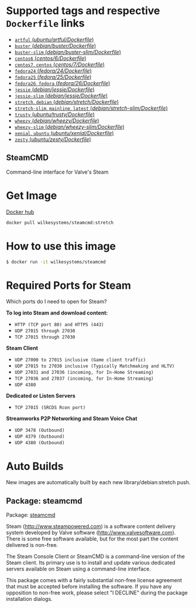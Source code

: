 # Supported tags and respective `Dockerfile` links

-	[`artful` (*ubuntu/artful/Dockerfile*)](https://github.com/wilkesystems/docker-steamcmd/blob/master/ubuntu/artful/Dockerfile)
-	[`buster` (*debian/buster/Dockerfile*)](https://github.com/wilkesystems/docker-steamcmd/blob/master/debian/buster/Dockerfile)
-	[`buster-slim` (*debian/buster-slim/Dockerfile*)](https://github.com/wilkesystems/docker-steamcmd/blob/master/debian/buster-slim/Dockerfile)
-	[`centos6` (*centos/6/Dockerfile*)](https://github.com/wilkesystems/docker-steamcmd/blob/master/centos/6/Dockerfile)
-	[`centos7`, `centos` (*centos/7/Dockerfile*)](https://github.com/wilkesystems/docker-steamcmd/blob/master/centos/7/Dockerfile)
-	[`fedora24` (*fedora/24/Dockerfile*)](https://github.com/wilkesystems/docker-steamcmd/blob/master/fedora/24/Dockerfile)
-	[`fedora25` (*fedora/25/Dockerfile*)](https://github.com/wilkesystems/docker-steamcmd/blob/master/fedora/25/Dockerfile)
-	[`fedora26`, `fedora` (*fedora/26/Dockerfile*)](https://github.com/wilkesystems/docker-steamcmd/blob/master/fedora/26/Dockerfile)
-	[`jessie` (*debian/jessie/Dockerfile*)](https://github.com/wilkesystems/docker-steamcmd/blob/master/debian/jessie/Dockerfile)
-	[`jessie-slim` (*debian/jessie/Dockerfile*)](https://github.com/wilkesystems/docker-steamcmd/blob/master/debian/jessie-slim/Dockerfile)
-	[`stretch`, `debian` (*debian/stretch/Dockerfile*)](https://github.com/wilkesystems/docker-steamcmd/blob/master/debian/stretch/Dockerfile)
-	[`stretch-slim`, `mainline`, `latest` (*debian/stretch-slim/Dockerfile*)](https://github.com/wilkesystems/docker-steamcmd/blob/master/debian/stretch-slim/Dockerfile)
-	[`trusty` (*ubuntu/trusty/Dockerfile*)](https://github.com/wilkesystems/docker-steamcmd/blob/master/ubuntu/trusty/Dockerfile)
-	[`wheezy` (*debian/wheezy/Dockerfile*)](https://github.com/wilkesystems/docker-steamcmd/blob/master/debian/wheezy/Dockerfile)
-	[`wheezy-slim` (*debian/wheezy-slim/Dockerfile*)](https://github.com/wilkesystems/docker-steamcmd/blob/master/debian/wheezy-slim/Dockerfile)
-	[`xenial`, `ubuntu` (*ubuntu/xenial/Dockerfile*)](https://github.com/wilkesystems/docker-steamcmd/blob/master/ubuntu/xenial/Dockerfile)
-	[`zesty` (*ubuntu/zesty/Dockerfile*)](https://github.com/wilkesystems/docker-steamcmd/blob/master/ubuntu/zesty/Dockerfile)

## SteamCMD
Command-line interface for Valve's Steam

# Get Image
[Docker hub](https://hub.docker.com/r/wilkesystems/steamcmd)

```bash
docker pull wilkesystems/steamcmd:stretch
```

# How to use this image

```bash
$ docker run -it wilkesystems/steamcmd
```

# Required Ports for Steam
Which ports do I need to open for Steam?

**To log into Steam and download content:**
-	`HTTP (TCP port 80) and HTTPS (443)`
-	`UDP 27015 through 27030`
-	`TCP 27015 through 27030`

**Steam Client**
-	`UDP 27000 to 27015 inclusive (Game client traffic)`
-	`UDP 27015 to 27030 inclusive (Typically Matchmaking and HLTV)`
-	`UDP 27031 and 27036 (incoming, for In-Home Streaming)`
-	`TCP 27036 and 27037 (incoming, for In-Home Streaming)`
-	`UDP 4380`

**Dedicated or Listen Servers**
-	`TCP 27015 (SRCDS Rcon port)`

**Streamworks P2P Networking and Steam Voice Chat**
-	`UDP 3478 (Outbound)`
-	`UDP 4379 (Outbound)`
-	`UDP 4380 (Outbound)`

# Auto Builds
New images are automatically built by each new library/debian:stretch push.


## Package: steamcmd
Package: [steamcmd](https://packages.debian.org/stretch/steamcmd)

Steam (http://www.steampowered.com) is a software content delivery system developed by Valve software (http://www.valvesoftware.com). There is some free software available, but for the most part the content delivered is non-free.

The Steam Console Client or SteamCMD is a command-line version of the Steam client. Its primary use is to install and update various dedicated servers available on Steam using a command-line interface.

This package comes with a fairly substantial non-free license agreement that must be accepted before installing the software. If you have any opposition to non-free work, please select "I DECLINE" during the package installation dialogs.